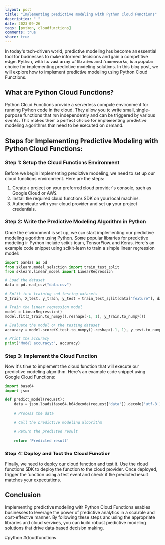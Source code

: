 ```yaml
---
layout: post
title: "Implementing predictive modeling with Python Cloud Functions"
description: " "
date: 2023-09-26
tags: [python, cloudfunctions]
comments: true
share: true
---
```


In today's tech-driven world, predictive modeling has become an essential tool for businesses to make informed decisions and gain a competitive edge. Python, with its vast array of libraries and frameworks, is a popular choice for implementing predictive modeling solutions. In this blog post, we will explore how to implement predictive modeling using Python Cloud Functions.

## What are Python Cloud Functions?

Python Cloud Functions provide a serverless compute environment for running Python code in the cloud. They allow you to write small, single-purpose functions that run independently and can be triggered by various events. This makes them a perfect choice for implementing predictive modeling algorithms that need to be executed on demand.

## Steps for Implementing Predictive Modeling with Python Cloud Functions:

### Step 1: Setup the Cloud Functions Environment

Before we begin implementing predictive modeling, we need to set up our cloud functions environment. Here are the steps:

1. Create a project on your preferred cloud provider's console, such as Google Cloud or AWS.
2. Install the required cloud functions SDK on your local machine.
3. Authenticate with your cloud provider and set up your project credentials.

### Step 2: Write the Predictive Modeling Algorithm in Python

Once the environment is set up, we can start implementing our predictive modeling algorithm using Python. Some popular libraries for predictive modeling in Python include scikit-learn, TensorFlow, and Keras. Here's an example code snippet using scikit-learn to train a simple linear regression model:

```python
import pandas as pd
from sklearn.model_selection import train_test_split
from sklearn.linear_model import LinearRegression

# Load the dataset
data = pd.read_csv("data.csv")

# Split into training and testing datasets
X_train, X_test, y_train, y_test = train_test_split(data["feature"], data["target"], test_size=0.2)

# Train the linear regression model
model = LinearRegression()
model.fit(X_train.to_numpy().reshape(-1, 1), y_train.to_numpy())

# Evaluate the model on the testing dataset
accuracy = model.score(X_test.to_numpy().reshape(-1, 1), y_test.to_numpy())

# Print the accuracy
print("Model accuracy:", accuracy)
```

### Step 3: Implement the Cloud Function

Now it's time to implement the cloud function that will execute our predictive modeling algorithm. Here's an example code snippet using Google Cloud Functions:

```python
import base64
import json

def predict_model(request):
    data = json.loads(base64.b64decode(request['data']).decode('utf-8'))
    
    # Process the data
    
    # Call the predictive modeling algorithm
    
    # Return the predicted result
    
    return 'Predicted result'

```

### Step 4: Deploy and Test the Cloud Function

Finally, we need to deploy our cloud function and test it. Use the cloud functions SDK to deploy the function to the cloud provider. Once deployed, trigger the function using a test event and check if the predicted result matches your expectations.

## Conclusion

Implementing predictive modeling with Python Cloud Functions enables businesses to leverage the power of predictive analytics in a scalable and cost-effective manner. By following these steps and using the appropriate libraries and cloud services, you can build robust predictive modeling solutions that drive data-based decision making.

#python #cloudfunctions